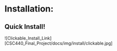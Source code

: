# Installation:

## Quick Install!

![Clickable_Install_Link][CSC440_Final_Project/docs/img/install/clickable.jpg]
